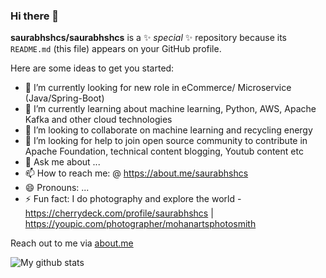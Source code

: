 ### Hi there 👋

**saurabhshcs/saurabhshcs** is a ✨ _special_ ✨ repository because its `README.md` (this file) appears on your GitHub profile.

Here are some ideas to get you started:

- 🔭 I’m currently looking for new role in eCommerce/ Microservice (Java/Spring-Boot)
- 🌱 I’m currently learning about machine learning, Python, AWS, Apache Kafka and other cloud technologies
- 👯 I’m looking to collaborate on machine learning and recycling energy
- 🤔 I’m looking for help to join open source community to contribute in Apache Foundation, technical content blogging, Youtub content etc
- 💬 Ask me about ...
- 📫 How to reach me: @ https://about.me/saurabhshcs
- 😄 Pronouns: ...
- ⚡ Fun fact: I do photography and explore the world - https://cherrydeck.com/profile/saurabhshcs | https://youpic.com/photographer/mohanartsphotosmith

Reach out to me via [about.me](https://about.me/saurabhshcs)

![My github stats](https://github-readme-stats.vercel.app/api?username=saurabhshcs&show_icons=true)
